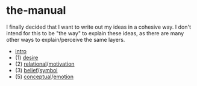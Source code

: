 # the-manual

I finally decided that I want to write out my ideas in a cohesive way. I don't intend for this to be "the way" to explain these ideas, as there are many other ways to explain/perceive the same layers.

- [intro](/intro.md)
- (1) [desire](/desire.md)
- (2) [relational](/relational.md)/[motivation](/motivation.md)
- (3) [belief](/belief.md)/[symbol](/symbol.md)
- (5) [conceptual](/concept.md)/[emotion](/emotion.md)
